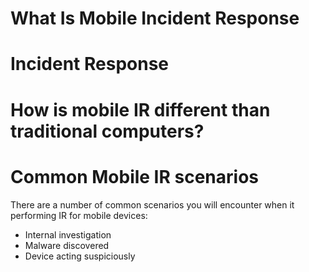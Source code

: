 # What Is Mobile Incident Response

# Incident Response

# How is mobile IR different than traditional computers?

# Common Mobile IR scenarios
There are a number of common scenarios you will encounter when it performing IR for mobile devices:

* Internal investigation
* Malware discovered
* Device acting suspiciously
